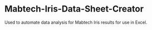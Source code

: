 # Mabtech-Iris-Data-Sheet-Creator
Used to automate data analysis for Mabtech Iris results for use in Excel.
